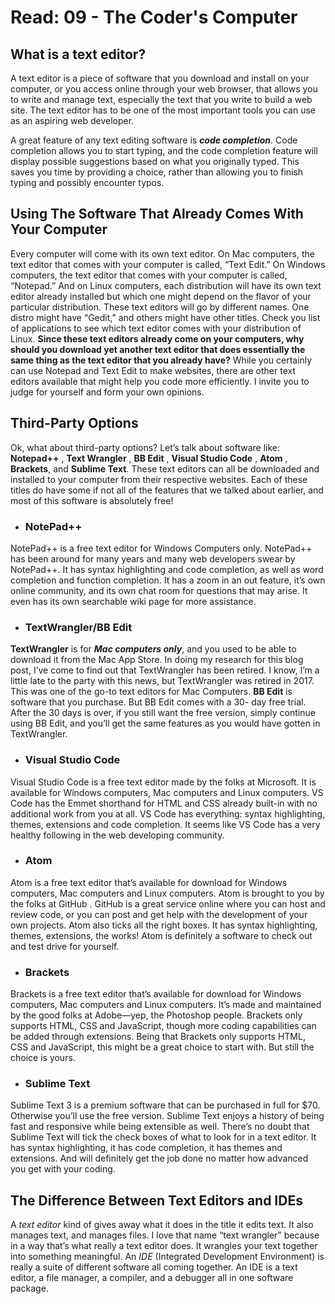 # Read: 09 - The Coder's Computer

## What is a text editor?
A text editor is a piece of software that you download and install on
your computer, or you access online through your web browser, that
allows you to write and manage text, especially the text that you write to build a web site. The text editor has to be one of the most
important tools you can use as an aspiring web developer.

A great feature of any text editing software is ***code completion***. 
Code completion allows you to start typing, and the code completion
feature will display possible suggestions based on what you originally
typed. This saves you time by providing a choice, rather than allowing
you to finish typing and possibly encounter typos.



## Using The Software That Already Comes With Your Computer

Every computer will come with its own text editor. On Mac
computers, the text editor that comes with your computer is called,
“Text Edit.” On Windows computers, the text editor that comes with
your computer is called, “Notepad.”
And on Linux computers, each distribution will have its own text
editor already installed but which one might depend on the flavor of
your particular distribution. These text editors will go by different
names. One distro might have “Gedit,” and others might have other
titles. Check you list of applications to see which text editor comes
with your distribution of Linux.
**Since these text editors already come on your computers, why should
you download yet another text editor that does essentially the same
thing as the text editor that you already have?**
While you certainly can use Notepad and Text Edit to make websites,
there are other text editors available that might help you code more
efficiently. I invite you to judge for yourself and form your own
opinions.


## Third-Party Options

Ok, what about third-party options? Let’s talk about software like:
**Notepad++** , **Text Wrangler** , **BB Edit** , **Visual Studio Code** , **Atom** ,
**Brackets**, and **Sublime Text**. These text editors can all be downloaded
and installed to your computer from their respective websites. Each
of these titles do have some if not all of the features that we talked
about earlier, and most of this software is absolutely free!

+ ### NotePad++
NotePad++ is a free text editor for Windows Computers only.
NotePad++ has been around for many years and many web
developers swear by NotePad++. It has syntax highlighting and code
completion, as well as word completion and function completion. It
has a zoom in an out feature, it’s own online community, and its own
chat room for questions that may arise. It even has its own searchable
wiki page for more assistance.




+ ### TextWrangler/BB Edit
**TextWrangler** is for ***Mac computers only***, and you used to be able to
download it from the Mac App Store. In doing my research for this
blog post, I’ve come to find out that TextWrangler has been retired. I
know, I’m a little late to the party with this news, but TextWrangler
was retired in 2017. This was one of the go-to text editors for Mac
Computers.
**BB Edit** is software that you purchase. But BB Edit comes with a 30-
day free trial. After the 30 days is over, if you still want the free
version, simply continue using BB Edit, and you’ll get the same
features as you would have gotten in TextWrangler.

+ ### Visual Studio Code
Visual Studio Code is a free text editor made by the folks at Microsoft.
It is available for Windows computers, Mac computers and Linux
computers. VS Code has the Emmet shorthand for HTML and CSS
already built-in with no additional work from you at all. VS Code has
everything: syntax highlighting, themes, extensions and code
completion. It seems like VS Code has a very healthy following in the
web developing community.

+ ### Atom
Atom is a free text editor that’s available for download for Windows
computers, Mac computers and Linux computers. Atom is brought to
you by the folks at GitHub . GitHub is a great service online where
you can host and review code, or you can post and get help with the
development of your own projects. Atom also ticks all the right boxes.
It has syntax highlighting, themes, extensions, the works! Atom is
definitely a software to check out and test drive for yourself.

+ ### Brackets
Brackets is a free text editor that’s available for download for
Windows computers, Mac computers and Linux computers. It’s made
and maintained by the good folks at Adobe—yep, the Photoshop
people. Brackets only supports HTML, CSS and JavaScript, though
more coding capabilities can be added through extensions. Being that
Brackets only supports HTML, CSS and JavaScript, this might be a
great choice to start with. But still the choice is yours.


+ ### Sublime Text
Sublime Text 3 is a premium software that can be purchased in full
for $70. Otherwise you’ll use the free version. Sublime Text enjoys a
history of being fast and responsive while being extensible as well.
There’s no doubt that Sublime Text will tick the check boxes of what
to look for in a text editor. It has syntax highlighting, it has code
completion, it has themes and extensions. And will definitely get the
job done no matter how advanced you get with your coding.

## The Difference Between Text Editors and IDEs

A *text editor* kind of gives away what it does in the title it edits text.
It also manages text, and manages files. I love that name “text
wrangler” because in a way that’s what really a text editor does. It
wrangles your text together into something meaningful.
An *IDE* (Integrated Development Environment) is really a suite of
different software all coming together. An IDE is a text editor, a file
manager, a compiler, and a debugger all in one software package.

